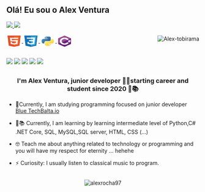 ## Olá! Eu sou o Alex Ventura 
 <div>
  <a href="https://github.com/alexrocha97">
  <img height="180em" src="https://github-readme-stats.vercel.app/api?username=alexrocha97&show_icons=true&theme=dark&include_all_commits=true&count_private=true"/>
  <img height="180em" src="https://github-readme-stats.vercel.app/api/top-langs/?username=alexrocha97&layout=compact&langs_count=7&theme=dark"/>
</div>  
<div style="display: inline_block"><br>
  <img align="center" alt="Alex-HTML" height="30" width="40" src="https://raw.githubusercontent.com/devicons/devicon/master/icons/html5/html5-original.svg">
  <img align="center" alt="Alex-CSS" height="30" width="40" src="https://raw.githubusercontent.com/devicons/devicon/master/icons/css3/css3-original.svg">
  <img align="center" alt="Alex-Python" height="30" width="40" src="https://raw.githubusercontent.com/devicons/devicon/master/icons/python/python-original.svg">
  <img align="center" alt="Alex-Csharp" height="30" width="40" src="https://raw.githubusercontent.com/devicons/devicon/master/icons/csharp/csharp-original.svg">
  <img align="right" alt="Alex-tobirama" src="https://media1.tenor.com/images/fb7c7ee08851655824e6dc9c5d1024dc/tenor.gif?itemid=4474077">
</div>

  ##
  
<div>
   <a href="https://www.youtube.com/channel/UC_-uuuZbY0AAt9CViNzvc-Q" target="_blank"><img src="https://img.shields.io/badge/YouTube-FF0000?style=for-the-badge&logo=youtube&logoColor=white" target="_blank"></a>
    <a href="https://www.instagram.com/aalexrocha_/" target="_blank"><img src="https://img.shields.io/badge/-Instagram-%23E4405F?style=for-the-badge&logo=instagram&logoColor=white" target="_blank"></a>
   <a href="https://discord.com/channels/@AlexRocha#7880" target="_blank"><img src="https://img.shields.io/badge/Discord-7289DA?style=for-the-badge&logo=discord&logoColor=white" target="_blank"></a> 
    <a href = "mailto:venturarocha08@gmail.com"><img src="https://img.shields.io/badge/-Gmail-%23333?style=for-the-badge&logo=gmail&logoColor=white" target="_blank"></a>
    <a href="https://www.linkedin.com/in/alex-rocha-a38b26125/" target="_blank"><img src="https://img.shields.io/badge/-LinkedIn-%230077B5?style=for-the-badge&logo=linkedin&logoColor=white" target="_blank"></a> 
  
</div>
  
  ##

  ### <div align="center">I'm Alex Ventura, junior developer 👨‍💻starting career and student since 2020 🚀📚</div>  
  
- 🔭Currently, I am studying programming focused on junior developer [Blue Tech](https://portal.thefutureisblue.me/)[Balta.io](https://balta.io/player)  

- 🌱📚 Currently, I am learning by learning intermediate level of Python,C# .NET Core, SQL, MySQL,SQL server, HTML, CSS (...)  
  
- 🤓 Teach me about anything related to technology or programming and you will have my respect for eternity ... hehehe

- ⚡ Curiosity: I usually listen to classical music to program.  
  
  ##
  
<div align="center">
  <img src="https://komarev.com/ghpvc/?username=alexrocha97&color=green" alt="alexrocha97" />   
</div>  
